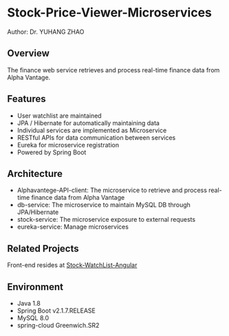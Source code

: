 # Stock-Price-Viewer-Microservices
Author: Dr. YUHANG ZHAO

## Overview
The finance web service retrieves and process real-time finance data from Alpha Vantage.

## Features
- User watchlist are maintained
- JPA / Hibernate for automatically maintaining data
- Individual services are implemented as Microservice
- RESTful APIs for data communication between services
- Eureka for microservice registration
- Powered by Spring Boot

## Architecture
- Alphavantege-API-client: The microservice to retrieve and process real-time finance data from Alpha Vantage
- db-service: The microservice to maintain MySQL DB through JPA/Hibernate
- stock-service: The microservice exposure to external requests 
- eureka-service: Manage microservices

## Related Projects
Front-end resides at [Stock-WatchList-Angular](https://github.com/yuhang2685/Stock-WatchList-Angular)

## Environment
- Java 1.8
- Spring Boot v2.1.7.RELEASE
- MySQL 8.0
- spring-cloud Greenwich.SR2
